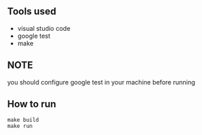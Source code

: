 ## Tools used

- visual studio code
- google test
- make


## NOTE

you should configure google test in your machine before running

## How to run

```
make build
make run
``` 